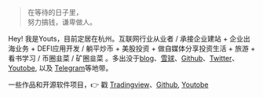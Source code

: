 > 在等待的日子里，  
> 努力搞钱，谦卑做人。

Hey! 我是Youts，目前定居在杭州。互联网行业从业者 / 承接企业建站 + 企业出海业务 + DEFI应用开发 / 躺平炒币 + 美股投资 + 做自媒体分享投资生活 + 旅游 + 看书学习 / 币圈韭菜 / 矿圈韭菜 。多出没于[blog](https://youthtrading.github.io/)、[雪球](https://xueqiu.com/
)、[Github](http://github.com/huangxinglong)、[Twitter](https://twitter.com/younger37778291
)、[Youtobe](https://www.youtube.com/channel/UC01NeFUzaBHHWys4lnAHsXQ), 以及 [Telegram](https://web.telegram.org/)等地带。

一些作品和开源软件项目，👉 戳 [Tradingview](https://cn.tradingview.com/u/huangxinglong/)、[Github](http://github.com/huangxinglong), [Youtobe](https://www.youtube.com/channel/UC01NeFUzaBHHWys4lnAHsXQ)

